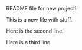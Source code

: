 README file for new project!

This is a new file with stuff.

Here is the second line.

Here is a third line.

